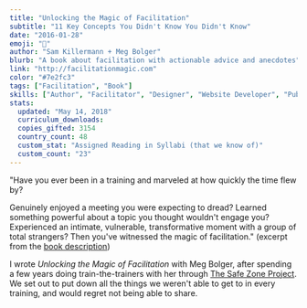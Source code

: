 ```yaml
---
title: "Unlocking the Magic of Facilitation"
subtitle: "11 Key Concepts You Didn't Know You Didn't Know"
date: "2016-01-28"
emoji: "🌟"
author: "Sam Killermann + Meg Bolger"
blurb: "A book about facilitation with actionable advice and anecdotes"
link: "http://facilitationmagic.com"
color: "#7e2fc3"
tags: ["Facilitation", "Book"]
skills: ["Author", "Facilitator", "Designer", "Website Developer", "Public Thinker"]
stats:
  updated: "May 14, 2018"
  curriculum_downloads:
  copies_gifted: 3154
  country_count: 48
  custom_stat: "Assigned Reading in Syllabi (that we know of)"
  custom_count: "23"
---
```


"Have you ever been in a training and marveled at how quickly the time flew by?

Genuinely enjoyed a meeting you were expecting to dread? Learned something powerful about a topic you thought wouldn't engage you? Experienced an intimate, vulnerable, transformative moment with a group of total strangers? Then you've witnessed the magic of facilitation." (excerpt from the [book description](https://www.amazon.com/Unlocking-Magic-Facilitation-Sam-Killermann/dp/0989760235))

I wrote _Unlocking the Magic of Facilitation_ with Meg Bolger, after spending a few years doing train-the-trainers with her through [The Safe Zone Project](http://thesafezoneproject.com). We set out to put down all the things we weren't able to get to in every training, and would regret not being able to share.
